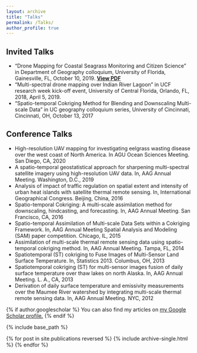 ```yaml
---
layout: archive
title: "Talks"
permalink: /Talks/
author_profile: true
---
```

## Invited Talks 
* “Drone Mapping for Coastal Seagrass Monitoring and Citizen Science” in Department of Geography colloquium, University of Florida, Gainesville, FL, October 10, 2019. [**View PDF**](/UF_Colloquium_Yang_20191009/)
*  “Multi-spectral drone mapping over Indian River Lagoon” in UCF research week kick-off event, University of Central Florida, Orlando, FL, 2018, April 5, 2019.
* “Spatio-temporal Cokriging Method for Blending and Downscaling Multi-scale Data” in UC geography colloquium series, University of Cincinnati, Cincinnati, OH, October 13, 2017

## Conference Talks
* High-resolution UAV mapping for investigating eelgrass wasting disease over the west coast of North America. In AGU Ocean Sciences Meeting. San Diego, CA, 2020
* A spatio-temporal geostatistical approach for sharpening multi-spectral satellite imagery using high-resolution UAV data. In, AAG Annual Meeting. Washington, D.C., 2019
* Analysis of impact of traffic regulation on spatial extent and intensity of urban heat islands with satellite thermal remote sensing. In, International Geographical Congress. Beijing, China, 2016
* Spatio-temporal Cokriging: A multi-scale assimilation method for downscaling, hindcasting, and forecasting. In, AAG Annual Meeting. San Francisco, CA, 2016
* Spatio-temporal Assimilation of Multi-scale Data Sets within a Cokriging Framework. In, AAG Annual Meeting Spatial Analysis and Modeling (SAM) paper competition. Chicago, IL, 2015
* Assimilation of multi-scale thermal remote sensing data using spatio-temporal cokriging method. In, AAG Annual Meeting. Tampa, FL, 2014
* Spatiotemporal (ST) cokriging to Fuse Images of Multi-Sensor Land Surface Temperature. In, Statistics 2013. Columbus, OH, 2013
* Spatiotemporal cokriging (ST) for multi-sensor images fusion of daily surface temperature over thaw lakes on north Alaska. In, AAG Annual Meeting. L. A., CA, 2013
* Derivation of daily surface temperature and emissivity measurements over the Maumee River watershed by integrating multi-scale thermal remote sensing data. In, AAG Annual Meeting. NYC, 2012





{% if author.googlescholar %}
  You can also find my articles on <u><a href="{{author.googlescholar}}">my Google Scholar profile</a>.</u>
{% endif %}

{% include base_path %}

{% for post in site.publications reversed %}
  {% include archive-single.html %}
{% endfor %}

